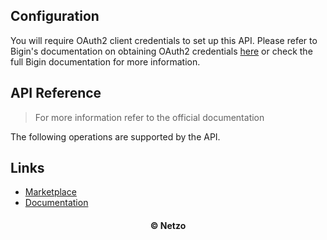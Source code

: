 ## Configuration

You will require OAuth2 client credentials to set up this API. Please refer to
Bigin's documentation on obtaining OAuth2 credentials
[here](https://www.bigin.com/developer/docs/apis/oauth-overview) or check the
full Bigin documentation for more information.

## API Reference

> For more information refer to the official documentation

The following operations are supported by the API.

## Links

- [Marketplace](https://app.netzo.io/resources/resource-http-bigin)
- [Documentation](https://www.bigin.com/developer/docs/apis/)

<div align="center">
  <h4>© Netzo</h4>
</div>
